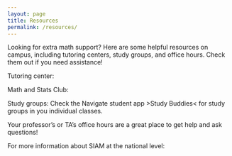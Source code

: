 ```yaml
---
layout: page
title: Resources 
permalink: /resources/
---
```


Looking for extra math support? Here are some helpful resources on campus, including tutoring centers, study groups, and office hours. Check them out if you need assistance!

Tutoring center: [](https://www.example.com](https://www.luc.edu/tutoring/index.shtml))

Math and Stats Club: [](https://www.luc.edu/math/mathclub.shtml)

Study groups: Check the Navigate student app >Study Buddies< for study groups in you individual classes.

Your professor’s or TA’s office hours are a great place to get help and ask questions!

For more information about SIAM at the national level: [](https://www.siam.org/)


